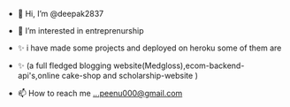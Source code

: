 - 👋 Hi, I’m @deepak2837
- 👀 I’m interested in entreprenurship 

- ✨ i have made some projects and deployed on heroku some of them are
- ✨ (a full fledged blogging website(Medgloss),ecom-backend-api's,online cake-shop and scholarship-website )
- 📫 How to reach me ...peenu000@gmail.com

<!---
deepak2837/deepak2837 is a ✨ special ✨ repository because its `README.md` (this file) appears on your GitHub profile.
You can click the Preview link to take a look at your changes.
--->
